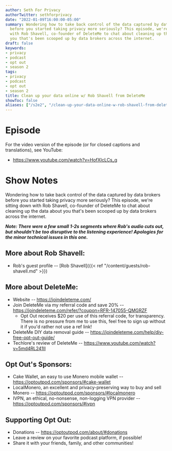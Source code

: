 ```yaml
---
author: Seth For Privacy
authorTwitter: sethforprivacy
date: "2022-01-09T16:00:00-05:00"
summary: Wondering how to take back control of the data captured by data brokers
  before you started taking privacy more seriously? This episode, we're sitting down
  with Rob Shavell, co-founder of DeleteMe to chat about cleaning up the data about
  you that's been scooped up by data brokers across the internet.
draft: false
keywords:
- privacy
- podcast
- opt out
- season 2
tags:
- privacy
- podcast
- opt out
- season 2
title: Clean up your data online w/ Rob Shavell from DeleteMe
showToc: false
aliases: ["/s2e2", "/clean-up-your-data-online-w-rob-shavell-from-deleteme"]
---
```


# Episode

<div id="buzzsprout-player-9846883"></div><script src="https://www.buzzsprout.com/1790481/9846883-clean-up-your-data-online-w-rob-shavell-from-deleteme.js?container_id=buzzsprout-player-9846883&player=small" type="text/javascript" charset="utf-8"></script>

For the video version of the episode (or for closed captions and translations), see YouTube: 

- <https://www.youtube.com/watch?v=HofXIcLCs_g>

# Show Notes

Wondering how to take back control of the data captured by data brokers before you started taking privacy more seriously? This episode, we're sitting down with Rob Shavell, co-founder of DeleteMe to chat about cleaning up the data about you that's been scooped up by data brokers across the internet.

***Note: There were a few small 1-2s segments where Rob's audio cuts out, but shouldn't be too disruptive to the listening experience! Apologies for the minor technical issues in this one.***

## More about Rob Shavell:

- Rob's guest profile -- [Rob Shavell]({{< ref "/content/guests/rob-shavell.md" >}})

## More about DeleteMe:

- Website -- https://joindeleteme.com/
- Join DeleteMe via my referral code and save 20% -- https://joindeleteme.com/refer/?coupon=RFR-147055-QMGRZF
  - Opt Out receives $20 per use of this referral code, for transparency. There is no pressure from me to use this, feel free to sign up without it if you'd rather not use a ref link!
- DeleteMe DIY data removal guide -- https://joindeleteme.com/help/diy-free-opt-out-guide/
- Techlore's review of DeleteMe -- https://www.youtube.com/watch?v=5md4RL241II

## Opt Out's Sponsors:

- Cake Wallet, an easy to use Monero mobile wallet -- https://optoutpod.com/sponsors/#cake-wallet
- LocalMonero, an excellent and privacy-preserving way to buy and sell Monero -- https://optoutpod.com/sponsors/#localmonero
- IVPN, an ethical, no-nonsense, non-logging VPN provider -- https://optoutpod.com/sponsors/#ivpn

## Supporting Opt Out:

- Donations -- https://optoutpod.com/about/#donations
- Leave a review on your favorite podcast platform, if possible!
- Share it with your friends, family, and other communities!
